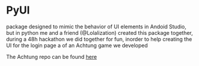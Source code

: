 # PyUI
package designed to mimic the behavior of UI elements in Andoid Studio, but in python
me and a friend (@Lolalization) created this package together, during a 48h hackathon we did together for fun, inorder to help creating the UI for the login page a of an Achtung game we developed

The Achtung repo can be found [here](https://github.com/Lolization/MAchtung)
